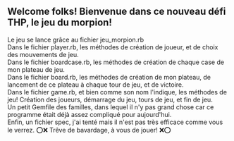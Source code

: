 ## Welcome folks! Bienvenue dans ce nouveau défi THP, le jeu du morpion!

Le jeu se lance grâce au fichier jeu_morpion.rb  
Dans le fichier player.rb, les méthodes de création de joueur, et de choix des mouvements de jeu.  
Dans le fichier boardcase.rb, les méthodes de création de chaque case de mon plateau de jeu.  
Dans le fichier board.rb, les méthodes de création de mon plateau, de lancement de ce plateau à chaque tour de jeu, et de victoire.  
Dans le fichier game.rb, et bien comme son nom l'indique, les méthodes de jeu! Création des joueurs, démarrage du jeu, tours de jeu, et fin de jeu.  
Un petit Gemfile des familles, dans lequel il n'y pas grand chose car ce programme était déjà assez compliqué pour aujourd'hui.  
Enfin, un fichier spec, j'ai tenté mais il n'est pas très efficace comme vous le verrez.
⭕️❌ Trêve de bavardage, à vous de jouer! ❌⭕️
